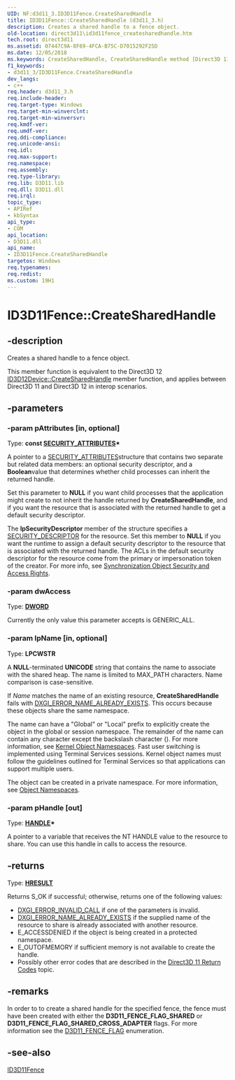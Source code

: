 ```yaml
---
UID: NF:d3d11_3.ID3D11Fence.CreateSharedHandle
title: ID3D11Fence::CreateSharedHandle (d3d11_3.h)
description: Creates a shared handle to a fence object.
old-location: direct3d11\id3d11fence_createsharedhandle.htm
tech.root: direct3d11
ms.assetid: 07447C9A-8F69-4FCA-B75C-D7015292F25D
ms.date: 12/05/2018
ms.keywords: CreateSharedHandle, CreateSharedHandle method [Direct3D 11], CreateSharedHandle method [Direct3D 11],ID3D11Fence interface, ID3D11Fence interface [Direct3D 11],CreateSharedHandle method, ID3D11Fence.CreateSharedHandle, ID3D11Fence::CreateSharedHandle, d3d11_3/ID3D11Fence::CreateSharedHandle, direct3d11.id3d11fence_createsharedhandle
f1_keywords:
- d3d11_3/ID3D11Fence.CreateSharedHandle
dev_langs:
- c++
req.header: d3d11_3.h
req.include-header: 
req.target-type: Windows
req.target-min-winverclnt: 
req.target-min-winversvr: 
req.kmdf-ver: 
req.umdf-ver: 
req.ddi-compliance: 
req.unicode-ansi: 
req.idl: 
req.max-support: 
req.namespace: 
req.assembly: 
req.type-library: 
req.lib: D3D11.lib
req.dll: D3D11.dll
req.irql: 
topic_type:
- APIRef
- kbSyntax
api_type:
- COM
api_location:
- D3D11.dll
api_name:
- ID3D11Fence.CreateSharedHandle
targetos: Windows
req.typenames: 
req.redist: 
ms.custom: 19H1
---
```


# ID3D11Fence::CreateSharedHandle


## -description


Creates a shared handle to a fence object.
        

This member function is equivalent to the Direct3D 12 <a href="https://docs.microsoft.com/windows/desktop/api/d3d12/nf-d3d12-id3d12device-createsharedhandle">ID3D12Device::CreateSharedHandle</a> member function, and applies between Direct3D 11 and Direct3D 12 in interop scenarios.


## -parameters




### -param pAttributes [in, optional]

Type: <b>const <a href="https://docs.microsoft.com/previous-versions/windows/desktop/legacy/aa379560(v=vs.85)">SECURITY_ATTRIBUTES</a>*</b>

A pointer to a <a href="https://docs.microsoft.com/previous-versions/windows/desktop/legacy/aa379560(v=vs.85)">SECURITY_ATTRIBUTES</a>structure that contains two separate but related data members: an optional security descriptor, and a <b>Boolean</b>value that determines whether child processes can inherit the returned handle.
            

Set this parameter to <b>NULL</b> if you want child processes that the
              application might create to not  inherit  the handle returned by
              <b>CreateSharedHandle</b>, and if you want the resource that is associated with the returned handle to get a default security
              descriptor.
            

The <b>lpSecurityDescriptor</b> member of the structure specifies a
              <a href="https://docs.microsoft.com/windows/desktop/api/winnt/ns-winnt-security_descriptor">SECURITY_DESCRIPTOR</a> for the resource.
              Set this member to <b>NULL</b> if you want the runtime to assign a default security descriptor to the resource that is associated with the returned handle.
              The ACLs in the default security descriptor for the resource come from the primary or impersonation token of the creator.
              For more info, see <a href="https://docs.microsoft.com/windows/desktop/Sync/synchronization-object-security-and-access-rights">Synchronization Object Security and Access Rights</a>.
            


### -param dwAccess

Type: <b><a href="https://docs.microsoft.com/windows/desktop/WinProg/windows-data-types">DWORD</a></b>

Currently the only value this parameter accepts is GENERIC_ALL.


### -param lpName [in, optional]

Type: <b>LPCWSTR</b>

A <b>NULL</b>-terminated <b>UNICODE</b> string that contains the name to associate with the shared heap.
              The name is limited to MAX_PATH characters.
              Name comparison is case-sensitive.
            

If <i>Name</i> matches the name of an existing resource, <b>CreateSharedHandle</b> fails with <a href="https://docs.microsoft.com/windows/desktop/direct3ddxgi/dxgi-error">DXGI_ERROR_NAME_ALREADY_EXISTS</a>.
              This occurs because these objects share the same namespace.
            

The name can have a "Global\" or "Local\" prefix to explicitly create the object in the global or session namespace.
              The remainder of the name can contain any character except the backslash character (\).
              For more information, see
              <a href="https://docs.microsoft.com/windows/desktop/TermServ/kernel-object-namespaces">Kernel Object Namespaces</a>.
              Fast user switching is implemented using Terminal Services sessions.
              Kernel object names must follow the guidelines outlined for Terminal Services so that applications can support multiple users.
            

The object can be created in a private namespace.
              For more information, see <a href="https://docs.microsoft.com/windows/desktop/Sync/object-namespaces">Object Namespaces</a>.
            


### -param pHandle [out]

Type: <b><a href="https://docs.microsoft.com/windows/desktop/WinProg/windows-data-types">HANDLE</a>*</b>

A pointer to a variable that receives the NT HANDLE value to the resource to share.
            You can use this handle in calls to access the resource.
          


## -returns



Type: <b><a href="/windows/win32/com/structure-of-com-error-codes">HRESULT</a></b>

Returns S_OK if successful; otherwise, returns one of the following values:
              

<ul>
<li><a href="https://docs.microsoft.com/windows/desktop/direct3ddxgi/dxgi-error">DXGI_ERROR_INVALID_CALL</a> if one of the parameters is invalid.
              </li>
<li><a href="https://docs.microsoft.com/windows/desktop/direct3ddxgi/dxgi-error">DXGI_ERROR_NAME_ALREADY_EXISTS</a> if the supplied name of the resource to share is already associated with another resource.
              </li>
<li>E_ACCESSDENIED if the object is being created in a protected namespace.</li>
<li>E_OUTOFMEMORY if sufficient memory is not available to create the handle.</li>
<li>Possibly other error codes that are described in the <a href="https://docs.microsoft.com/windows/desktop/direct3d11/d3d11-graphics-reference-returnvalues">Direct3D 11 Return Codes</a> topic.
              </li>
</ul>



## -remarks



In order to to create a shared handle for the specified fence, the fence must have been created with either the <b>D3D11_FENCE_FLAG_SHARED</b> or <b>D3D11_FENCE_FLAG_SHARED_CROSS_ADAPTER</b> flags. For more information see the <a href="https://docs.microsoft.com/windows/desktop/api/d3d11_3/ne-d3d11_3-d3d11_fence_flag">D3D11_FENCE_FLAG</a> enumeration.




## -see-also




<a href="https://docs.microsoft.com/windows/desktop/api/d3d11_3/nn-d3d11_3-id3d11fence">ID3D11Fence</a>
 

 

